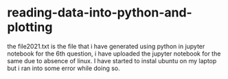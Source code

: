 # reading-data-into-python-and-plotting
the file2021.txt is the file that i have generated using python in jupyter notebook for the 6th question, i have uploaded the jupyter notebook for the same due to absence of linux. I have started to instal ubuntu on my laptop but i ran into some error while doing so. 
